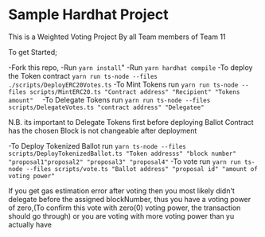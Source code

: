 # Sample Hardhat Project

This is a Weighted Voting Project By all Team members of Team 11

To get Started; 

-Fork this repo,
-Run ```yarn install```"
-Run ```yarn hardhat compile``` 
-To deploy the Token contract ```yarn run ts-node --files ./scripts/DeployERC20Votes.ts```
-To Mint Tokens run ```yarn run ts-node --files scripts/MintERC20.ts "Contract address" "Recipient" "Tokens amount"  ```
-To Delegate Tokens run ```yarn run ts-node --files scripts/DelegateVotes.ts "contract address" "Delegatee" ```

N.B. its important to Delegate Tokens first before deploying Ballot Contract has the chosen Block is not changeable after deployment 

-To Deploy Tokenized Ballot run ```yarn ts-node --files scripts/DeployTokenizedBallot.ts "Token addresss" "block number" "proposal1"proposal2" "proposal3" "proposal4"```
-To vote run ```yarn run ts-node --files scripts/vote.ts "Ballot address" "proposal id" "amount of voting power" ```

If you get gas estimation error after voting then you most likely didn't delegate before the assigned blockNumber, thus you have a voting power of zero,(To confirm this vote with zero(0) voting power, the transaction should go through)
 or you are voting with more voting power than yu actually have

